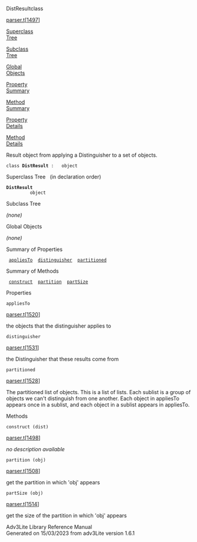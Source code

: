 ---
---
<span class="title">DistResult</span><span class="type">class</span>

[parser.t](../file/parser.t.html)\[[1497](../source/parser.t.html#1497)\]

[Superclass  
Tree](#_SuperClassTree_)

[Subclass  
Tree](#_SubClassTree_)

[Global  
Objects](#_ObjectSummary_)

[Property  
Summary](#_PropSummary_)

[Method  
Summary](#_MethodSummary_)

[Property  
Details](#_Properties_)

[Method  
Details](#_Methods_)

<div class="fdesc">

Result object from applying a Distinguisher to a set of objects.

`class `**`DistResult`**` :   object`

</div>

<span id="_SuperClassTree_"></span>

<div class="mjhd">

<span class="hdln">Superclass Tree</span>   (in declaration order)

</div>

**`DistResult`**  
`         object`  
<span id="_SubClassTree_"></span>

<div class="mjhd">

<span class="hdln">Subclass Tree</span>  

</div>

*(none)* <span id="_ObjectSummary_"></span>

<div class="mjhd">

<span class="hdln">Global Objects</span>  

</div>

*(none)* <span id="_PropSummary_"></span>

<div class="mjhd">

<span class="hdln">Summary of Properties</span>  

</div>

` `[`appliesTo`](#appliesTo)`  `[`distinguisher`](#distinguisher)`  `[`partitioned`](#partitioned)`  `

<span id="_MethodSummary_"></span>

<div class="mjhd">

<span class="hdln">Summary of Methods</span>  

</div>

` `[`construct`](#construct)`  `[`partition`](#partition)`  `[`partSize`](#partSize)`  `

<span id="_Properties_"></span>

<div class="mjhd">

<span class="hdln">Properties</span>  

</div>

<span id="appliesTo"></span>

`appliesTo`

[parser.t](../file/parser.t.html)\[[1520](../source/parser.t.html#1520)\]

<div class="desc">

the objects that the distinguisher applies to

</div>

<span id="distinguisher"></span>

`distinguisher`

[parser.t](../file/parser.t.html)\[[1531](../source/parser.t.html#1531)\]

<div class="desc">

the Distinguisher that these results come from

</div>

<span id="partitioned"></span>

`partitioned`

[parser.t](../file/parser.t.html)\[[1528](../source/parser.t.html#1528)\]

<div class="desc">

The partitioned list of objects. This is a list of lists. Each sublist
is a group of objects we can't distinguish from one another. Each object
in appliesTo appears once in a sublist, and each object in a sublist
appears in appliesTo.

</div>

<span id="_Methods_"></span>

<div class="mjhd">

<span class="hdln">Methods</span>  

</div>

<span id="construct"></span>

`construct (dist)`

[parser.t](../file/parser.t.html)\[[1498](../source/parser.t.html#1498)\]

<div class="desc">

*no description available*

</div>

<span id="partition"></span>

`partition (obj)`

[parser.t](../file/parser.t.html)\[[1508](../source/parser.t.html#1508)\]

<div class="desc">

get the partition in which 'obj' appears

</div>

<span id="partSize"></span>

`partSize (obj)`

[parser.t](../file/parser.t.html)\[[1514](../source/parser.t.html#1514)\]

<div class="desc">

get the size of the partition in which 'obj' appears

</div>

<div class="ftr">

Adv3Lite Library Reference Manual  
Generated on 15/03/2023 from adv3Lite version 1.6.1

</div>
